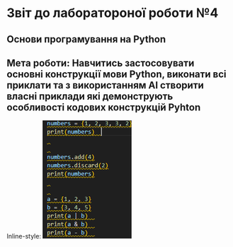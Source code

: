 # Звіт до лаборатороної роботи №4

## Основи програмування на Python

## Мета роботи: Навчитись застосовувати основні конструкції мови Python, виконати всі приклати та з використанням AI створити власні приклади які демонструють особливості кодових конструкцій Pyhton

Inline-style: 
![alt text](https://github.com/Oleksii-dot278/Laboratory-work-4/blob/main/photo%201.png)

